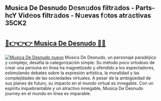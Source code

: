## Musica De Desnudo D𝚎sn𝚞dos filtr𝚊dos - Parts-hcY Vid𝚎os filtr𝚊dos - N𝚞evas f𝚘tos atr𝚊ctivas 35CK2

# <h2><a href="http://mb2x0u.tromn.icu/?c=Musica+De+Desnudo">🔗👉👉👉 Musica De Desnudo 🔗🔗</a></h2>

[![Musica De Desnudo nuevo](https://i.imgur.com/pEAQMta.gif)](http://mb2x0u.tromn.icu/?c=Musica+De+Desnudo)
Musica De Desnudo, un personaje paradójico y complejo, desafía la categorización simple. Su método poco ortodoxo de crear una persona en línea ha magnetizado y ofendido a los espectadores, estimulando debates sobre la expresión artística, la moralidad y las complejidades de las sociedades virtuales. A pesar de la ambigüedad de sus planes de futuro, su impacto en el mundo virtual es innegable. Con un espíritu inquebrantable y un atractivo innegable, Musica De Desnudo journey en el mundo en línea es imparable.
